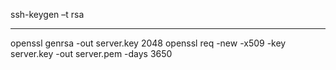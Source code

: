 ssh-keygen –t rsa

---
openssl genrsa -out server.key 2048
openssl req -new -x509 -key server.key -out server.pem -days 3650